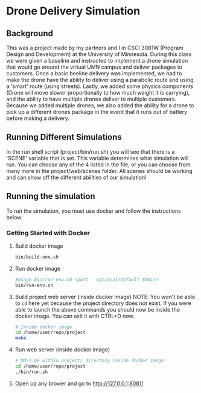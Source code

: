 # Drone Delivery Simulation

## Background
This was a project made by my partners and I in CSCI 3081W (Program Design and Development) at the University of Minnesota. During this class we were given a baseline and instructed to implement a drone simulation that would go around the virtual UMN campus and deliver packages to customers. Once a basic beeline delivery was implemented, we had to make the drone have the ability to deliver using a parabolic route and using a 'smart' route (using streets). Lastly, we added some physics components (Drone will move slower proportionally to how much weight it is carrying), and the ability to have multiple drones deliver to multiple customers. Because we added multiple drones, we also added the ability for a drone to pick up a different drones package in the event that it runs out of battery before making a delivery.

## Running Different Simulations
In the run shell script (project/bin/run.sh) you will see that there is a 'SCENE' variable that is set. This variable determines what simulation will run. You can choose any of the 4 listed in the file, or you can choose from many more in the project/web/scenes folder. All scenes should be working and can show off the different abilities of our simulation!

## Running the simulation
To run the simulation, you must use docker and follow the instructions below:

### Getting Started with Docker

1. Build docker image

    ```bash
    bin/build-env.sh
    ```

2. Run docker image

    ```bash
    #Usage bin/run-env.sh <port - optional(default 8081)>
    bin/run-env.sh
    ```
    
3. Build project web server (inside docker image) NOTE: You won't be able to `cd` here yet because the project directory does not exist. If you were able to launch the above commands you should now be inside the docker image. You can exit it with CTRL+D now.

    ```bash
    # Inside docker image
    cd /home/user/repo/project
    make
    ```
    
4. Run web server (inside docker image)

    ```bash
    # MUST be within project/ directory inside docker image
    cd /home/user/repo/project
    ./bin/run.sh
    ```
    
5. Open up any brower and go to http://127.0.0.1:8081/


